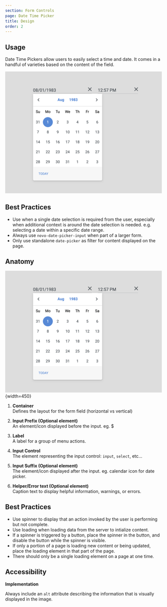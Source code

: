```yaml
---
section: Form Controls
page: Date Time Picker
title: Design
order: 2
---
```

## Usage

<novo-grid columns="2" align="start" gap="2rem">
<div>

Date Time Pickers allow users to easily select a time and date. It comes in a handful of varieties based on the content of the field.

</div>

![DateTimePicker](assets/images/DateTimePickerOverview.png)

</novo-grid>

## Best Practices

- Use when a single date selection is required from the user, especially when additional context is around the date selection is needed. e.g. selecting a date within a specific date range.
- Always use `novo-date-picker-input` when part of a larger form.
- Only use standalone `date-picker` as filter for content displayed on the page.

## Anatomy

<novo-grid columns="2" align="start" gap="2rem">

![DateTimePicker Anatomy](assets/images/DateTimePickerOverview.png){width=450}

<div>

1. **Container**<br>
   Defines the layout for the form field (horizontal vs vertical)

1. **Input Prefix (Optional element)**<br>
   An element/icon displayed before the input. eg. \$

1. **Label**<br>
   A label for a group of menu actions.

1. **Input Control**<br>
   The element representing the input control: `input`, `select`, etc...

1. **Input Suffix (Optional element)**<br>
   The element/icon displayed after the input. eg. calendar icon for date picker.

1. **Helper/Error text (Optional element)**<br>
   Caption text to display helpful information, warnings, or errors.

</div>
</novo-grid>

## Best Practices

- Use spinner to display that an action invoked by the user is performing but not complete.
- Use loading when loading data from the server to intialize content.
- If a spinner is triggered by a button, place the spinner in the button, and disable the button while the spinner is visible.
- If only a portion of a page is loading new content or being updated, place the loading element in that part of the page.
- There should only be a single loading element on a page at one time.

## Accessibility

**Implementation**

Always include an `alt` attribute describing the information that is visually displayed in the image.
